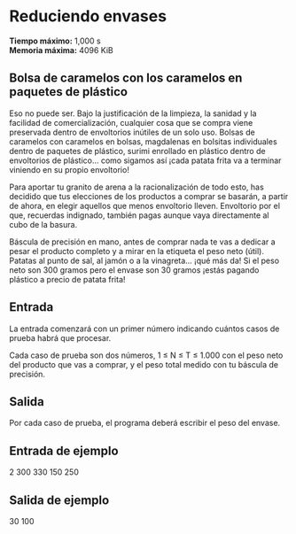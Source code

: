 ﻿# Reduciendo envases

**Tiempo máximo:** 1,000 s  
**Memoria máxima:** 4096 KiB  

## Bolsa de caramelos con los caramelos en paquetes de plástico

Eso no puede ser. Bajo la justificación de la limpieza, la sanidad y la facilidad de comercialización, cualquier cosa que se compra viene preservada dentro de envoltorios inútiles de un solo uso. Bolsas de caramelos con caramelos en bolsas, magdalenas en bolsitas individuales dentro de paquetes de plástico, surimi enrollado en plástico dentro de envoltorios de plástico… como sigamos así ¡cada patata frita va a terminar viniendo en su propio envoltorio!

Para aportar tu granito de arena a la racionalización de todo esto, has decidido que tus elecciones de los productos a comprar se basarán, a partir de ahora, en elegir aquellos que menos envoltorio lleven. Envoltorio por el que, recuerdas indignado, también pagas aunque vaya directamente al cubo de la basura.

Báscula de precisión en mano, antes de comprar nada te vas a dedicar a pesar el producto completo y a mirar en la etiqueta el peso neto (útil). Patatas al punto de sal, al jamón o a la vinagreta… ¡qué más da! Si el peso neto son 300 gramos pero el envase son 30 gramos ¡estás pagando plástico a precio de patata frita!

## Entrada

La entrada comenzará con un primer número indicando cuántos casos de prueba habrá que procesar.

Cada caso de prueba son dos números, 1 ≤ N ≤ T ≤ 1.000 con el peso neto del producto que vas a comprar, y el peso total medido con tu báscula de precisión.

## Salida

Por cada caso de prueba, el programa deberá escribir el peso del envase.

## Entrada de ejemplo
2
300 330
150 250

## Salida de ejemplo
30
100

